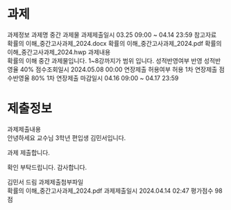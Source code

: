 # 과제
과제정보
과제명	중간 과제물
과제제출일시	03.25 09:00 ~ 04.14 23:59
참고자료	
확률의 이해_중간고사과제_2024.docx
확률의 이해_중간고사과제_2024.pdf
확률의 이해_중간고사과제_2024.hwp
과제내용	
확률의 이해 중간 과제물입니다. 1~8강까지가 범위 입니다.
성적반영여부	반영
성적반영율	40%
점수조회일시	2024.05.08 00:00
연장제출 허용여부	허용
1차 연장제출 점수반영율	80%
1차 연장제출 마감일시	04.16 09:00 ~ 04.17 23:59

# 제출정보
과제제출내용	
안녕하세요 교수님
3학년 편입생 김민서입니다.

과제 제출합니다.

확인 부탁드립니다.
감사합니다.

김민서 드림
과제제출첨부파일	
확률의 이해_중간고사과제_2024.pdf
과제제출일시	2024.04.14 02:47
평가점수	98점